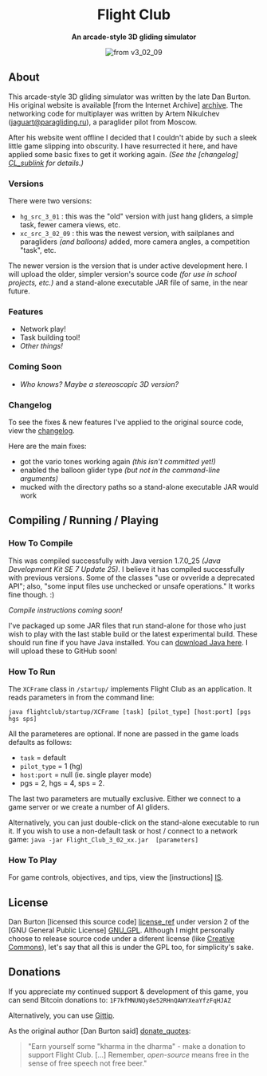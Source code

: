 <h1 align="center">Flight Club</h1>

<p align="center"><b>An arcade-style 3D gliding simulator</b></p>

<p align="center">
<img src="https://raw.github.com/Wingman4l7/flightclub/master/screenshot_v3_02_09.png" alt="from v3_02_09"/>
</p>

## About ##

This arcade-style 3D gliding simulator was written by the late Dan Burton.  His original website is available [from the Internet Archive] [archive].  The networking code for multiplayer was written by Artem Nikulchev (<jaguart@paragliding.ru>), a paraglider pilot from Moscow.

After his website went offline I decided that I couldn't abide by such a sleek little game slipping into obscurity.  I have resurrected it here, and have applied some basic fixes to get it working again.  *(See the [changelog] [CL_sublink] for details.)*

[archive]: http://web.archive.org/web/20050620075430/http://www.danb.dircon.co.uk/hg/hg.htm
[CL_sublink]: https://github.com/Wingman4l7/flightclub#changelog

### Versions ###

There were two versions:

  - `hg_src_3_01` : this was the "old" version with just hang gliders, a simple task, fewer camera views, etc.
  - `xc_src_3_02_09` : this was the newest version, with sailplanes and paragliders *(and balloons)* added, more camera angles, a competition "task", etc.

The newer version is the version that is under active development here.  I will upload the older, simpler version's source code  *(for use in school projects, etc.)* and a stand-alone executable JAR file of same, in the near future.

### Features ###

 - Network play!
 - Task building tool!
 - *Other things!*

### Coming Soon ###

 - *Who knows?  Maybe a stereoscopic 3D version?*

### Changelog ###

To see the fixes & new features I've applied to the original source code, view the [changelog](https://github.com/Wingman4l7/flightclub/blob/master/CHANGELOG.md).

Here are the main fixes:

 - got the vario tones working again *(this isn't committed yet!)*
 - enabled the balloon glider type *(but not in the command-line arguments)*
 - mucked with the directory paths so a stand-alone executable JAR would work

## Compiling / Running / Playing ##

### How To Compile ###

This was compiled successfully with Java version 1.7.0_25 *(Java Development Kit SE 7 Update 25)*.  I believe it has compiled successfully with previous versions.
Some of the classes "use or ovveride a deprecated API"; also, "some input files use unchecked or unsafe operations."  It works fine though.  :)

*Compile instructions coming soon!*

I've packaged up some JAR files that run stand-alone for those who just wish to play with the last stable build or the latest experimental build.  These should run fine if you have Java installed.  You can [download Java here](http://java.com/en/download/index.jsp).  I will upload these to GitHub soon!

### How To Run ###
 
The `XCFrame` class in `/startup/` implements Flight Club as an application.  It reads parameters in from the command line:

`java flightclub/startup/XCFrame [task] [pilot_type] [host:port] [pgs hgs sps]`

<!--- balloon glider type does not have a command-line parameter yet-->

All the parameteres are optional. If none are passed in the game loads defaults as follows: 
 - `task` = default
 - `pilot_type` = 1 (hg)
 - `host:port` = null (ie. single player mode)
 - pgs = 2, hgs = 4, sps = 2. 
 
 <!--- last line: does he mean the count?  I think so... -->

The last two parameters are mutually exclusive. Either we connect to a game server or we create a number of AI gliders.

Alternatively, you can just double-click on the stand-alone executable to run it.  If you wish to use a non-default task or host / connect to a network game:
`java -jar Flight_Club_3_02_xx.jar  [parameters]`
   
### How To Play ###

For game controls, objectives, and tips, view the [instructions] [IS]. 
 
[IS]: https://github.com/Wingman4l7/flightclub/blob/master/INSTRUCTIONS.md

License
-------
Dan Burton [licensed this source code] [license_ref] under version 2 of the [GNU General Public License] [GNU_GPL].  Although I might personally choose to release source code under a diferent license (like [Creative Commons](http://creativecommons.org/licenses/)), let's say that all this is under the GPL too, for simplicity's sake.

[license_ref]: http://web.archive.org/web/20050620075430/http://www.danb.dircon.co.uk/hg/hg.htm#dev
[GNU_GPL]: http://www.gnu.org/licenses/old-licenses/gpl-2.0.html

Donations
---------
If you appreciate my continued support & development of this game, you can send Bitcoin donations to: `1F7kfMNUNQy8e52RHnQAWYXeaYfzFqHJAZ`

Alternatively, you can use [Gittip](https://www.gittip.com/Wingman4l7/).

As the original author [Dan Burton said] [donate_quotes]:

>"Earn yourself some "kharma in the dharma" - make a donation to support Flight Club. [...] Remember, *open-source* means free in the sense of free speech not free beer."

[donate_quotes]: http://web.archive.org/web/20050620075430/http://www.danb.dircon.co.uk/hg/hg.htm#donations
